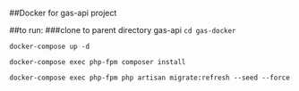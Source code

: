 ##Docker for gas-api project

##to run:
###clone to parent directory gas-api
`cd gas-docker`

`docker-compose up -d`

`docker-compose exec php-fpm composer install`

`docker-compose exec php-fpm php artisan migrate:refresh --seed --force`